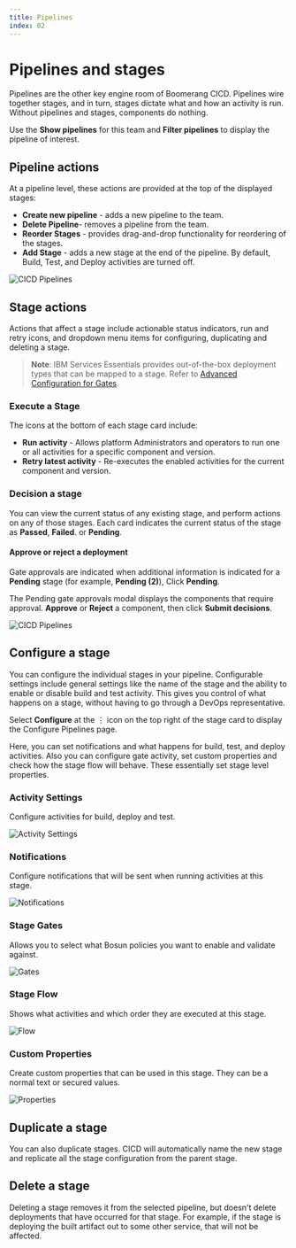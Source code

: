 ```yaml
---
title: Pipelines
index: 02
---
```


# Pipelines and stages

Pipelines are the other key engine room of Boomerang CICD. Pipelines wire together stages, and in turn, stages dictate what and how an activity is run. Without pipelines and stages, components do nothing.

Use the **Show pipelines** for this team and **Filter pipelines** to display the pipeline of interest.

## Pipeline actions

At a pipeline level, these actions are provided at the top of the displayed stages:

- **Create new pipeline** - adds a new pipeline to the team.
- **Delete Pipeline**- removes a pipeline from the team.
- **Reorder Stages** - provides drag-and-drop functionality for reordering of the stages.
- **Add Stage** - adds a new stage at the end of the pipeline. By default, Build, Test, and Deploy activities are turned off.

![CICD Pipelines](./assets/img/CICD-pipelines-main.png)

## Stage actions

Actions that affect a stage include actionable status indicators, run and retry icons, and dropdown menu items for configuring, duplicating and deleting a stage. 

> **Note**: IBM Services Essentials provides out-of-the-box deployment types that can be mapped to a stage. Refer to [Advanced Configuration for Gates](/boomerang-cicd/how-to-guide/deployment-types).

### Execute a Stage

The icons at the bottom of each stage card include:
- **Run activity** - Allows platform Administrators and operators to run one or all activities for a specific component and version.
- **Retry latest activity** - Re-executes the enabled activities for the current component and version.

### Decision a stage

You can view the current status of any existing stage, and perform actions on any of those stages. Each card indicates the current status of the stage as **Passed**, **Failed**. or **Pending**.

#### Approve or reject a deployment

Gate approvals are indicated when additional information is indicated for a **Pending** stage (for example, **Pending (2)**), Click **Pending**. 

The Pending gate approvals modal displays the components that require approval. **Approve** or **Reject** a component, then click **Submit decisions**.

![CICD Pipelines](./assets/img/pipelines-pending-approval.png)

## Configure a stage

You can configure the individual stages in your pipeline. Configurable settings include general settings like the name of the stage and the ability to enable or disable build and test activity. This gives you control of what happens on a stage, without having to go through a DevOps representative.

Select **Configure** at the ⋮ icon on the top right of the stage card to display the Configure Pipelines page.

Here, you can set notifications and what happens for build, test, and deploy activities. Also you can configure gate activity, set custom properties and check how the stage flow will behave. These essentially set stage level properties.

### Activity Settings

Configure activities for build, deploy and test.

![Activity Settings](./assets/img/stage_activities.png)

### Notifications

Configure notifications that will be sent when running activities at this stage.

![Notifications](./assets/img/stage_notifications.png)

### Stage Gates

Allows you to select what Bosun policies you want to enable and validate against.

![Gates](./assets/img/stage_gates.png)

### Stage Flow

Shows what activities and which order they are executed at this stage.

![Flow](./assets/img/stage_flow.png)


### Custom Properties

Create custom properties that can be used in this stage. They can be a normal text or secured values.

![Properties](./assets/img/stage_properties.png)

## Duplicate a stage

You can also duplicate stages. CICD will automatically name the new stage and replicate all the stage configuration from the parent stage.

## Delete a stage

Deleting a stage removes it from the selected pipeline, but doesn't delete deployments that have occurred for that stage. For example, if the stage is deploying the built artifact out to some other service, that will not be affected.